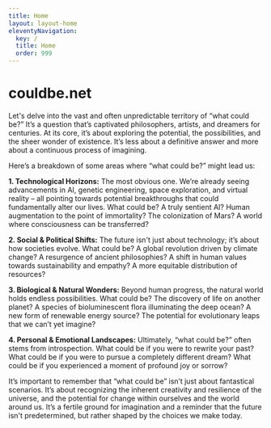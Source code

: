 ```yaml
---
title: Home
layout: layout-home
eleventyNavigation:
  key: /
  title: Home
  order: 999
--- 
```

# couldbe.net

Let's delve into the vast and often unpredictable territory of “what could be?” It’s a question that’s captivated philosophers, artists, and dreamers for centuries. At its core, it’s about exploring the potential, the possibilities, and the sheer wonder of existence. It’s less about a definitive answer and more about a continuous process of imagining. 

Here’s a breakdown of some areas where “what could be?” might lead us:

**1. Technological Horizons:**  The most obvious one.  We’re already seeing advancements in AI, genetic engineering, space exploration, and virtual reality – all pointing towards potential breakthroughs that could fundamentally alter our lives. What could be? A truly sentient AI?  Human augmentation to the point of immortality?  The colonization of Mars?  A world where consciousness can be transferred?

**2. Social & Political Shifts:**  The future isn't just about technology; it’s about how societies evolve. What could be?  A global revolution driven by climate change?  A resurgence of ancient philosophies?  A shift in human values towards sustainability and empathy?  A more equitable distribution of resources? 

**3. Biological & Natural Wonders:**  Beyond human progress, the natural world holds endless possibilities. What could be?  The discovery of life on another planet?  A species of bioluminescent flora illuminating the deep ocean?  A new form of renewable energy source?  The potential for evolutionary leaps that we can’t yet imagine? 

**4. Personal & Emotional Landscapes:**  Ultimately, “what could be?” often stems from introspection. What could be if you were to rewrite your past? What could be if you were to pursue a completely different dream?  What could be if you experienced a moment of profound joy or sorrow? 

It’s important to remember that “what could be” isn’t just about fantastical scenarios. It’s about recognizing the inherent creativity and resilience of the universe, and the potential for change within ourselves and the world around us. It’s a fertile ground for imagination and a reminder that the future isn't predetermined, but rather shaped by the choices we make today.
